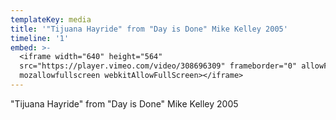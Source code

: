 ```yaml
---
templateKey: media
title: '"Tijuana Hayride" from "Day is Done" Mike Kelley 2005'
timeline: '1'
embed: >-
  <iframe width="640" height="564"
  src="https://player.vimeo.com/video/308696309" frameborder="0" allowFullScreen
  mozallowfullscreen webkitAllowFullScreen></iframe>
---
```

"Tijuana Hayride" from "Day is Done" Mike Kelley 2005
